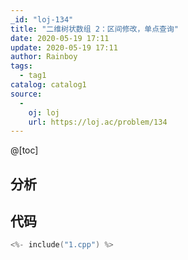 ```yaml
---
_id: "loj-134"
title: "二维树状数组 2：区间修改，单点查询"
date: 2020-05-19 17:11
update: 2020-05-19 17:11
author: Rainboy
tags:
  - tag1
catalog: catalog1
source: 
  - 
    oj: loj
    url: https://loj.ac/problem/134
---
```



@[toc]
## 分析



## 代码

```c
<%- include("1.cpp") %>
```
